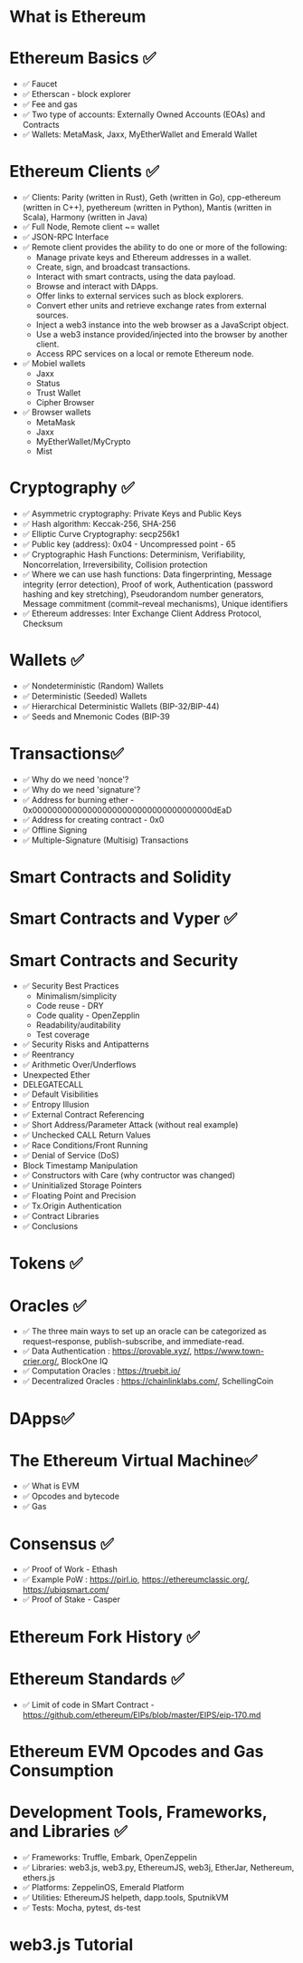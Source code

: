 # What is Ethereum
# Ethereum Basics ✅
- ✅ Faucet
- ✅ Etherscan - block explorer
- ✅ Fee and gas
- ✅ Two type of accounts: Externally Owned Accounts (EOAs) and Contracts
- ✅ Wallets: MetaMask, Jaxx, MyEtherWallet and Emerald Wallet
# Ethereum Clients  ✅
- ✅ Clients: Parity (written in Rust), Geth (written in Go), cpp-ethereum (written in C++), pyethereum (written in Python), Mantis (written in Scala), Harmony (written in Java)
- ✅ Full Node, Remote client ~= wallet
- ✅ JSON-RPC Interface
- ✅ Remote client provides the ability to do one or more of the following:
  - Manage private keys and Ethereum addresses in a wallet.
  - Create, sign, and broadcast transactions.
  - Interact with smart contracts, using the data payload.
  - Browse and interact with DApps.
  - Offer links to external services such as block explorers.
  - Convert ether units and retrieve exchange rates from external sources.
  - Inject a web3 instance into the web browser as a JavaScript object.
  - Use a web3 instance provided/injected into the browser by another client.
  - Access RPC services on a local or remote Ethereum node.
- ✅ Mobiel wallets
  - Jaxx
  - Status
  - Trust Wallet
  - Cipher Browser
- ✅ Browser wallets
  - MetaMask
  - Jaxx
  - MyEtherWallet/MyCrypto
  - Mist
# Cryptography ✅
- ✅ Asymmetric cryptography: Private Keys and Public Keys
- ✅ Hash algorithm: Keccak-256, SHA-256
- ✅ Elliptic Curve Cryptography: secp256k1
- ✅ Public key (address): 0x04 - Uncompressed point - 65
- ✅ Cryptographic Hash Functions: Determinism, Verifiability, Noncorrelation, Irreversibility, Collision protection
- ✅ Where we can use hash functions: Data fingerprinting, Message integrity (error detection), Proof of work, Authentication (password hashing and key stretching), Pseudorandom number generators,  Message commitment (commit–reveal mechanisms), Unique identifiers
- ✅ Ethereum addresses: Inter Exchange Client Address Protocol, Checksum
# Wallets ✅
- ✅ Nondeterministic (Random) Wallets
- ✅ Deterministic (Seeded) Wallets
- ✅ Hierarchical Deterministic Wallets (BIP-32/BIP-44)
- ✅ Seeds and Mnemonic Codes (BIP-39
# Transactions✅
- ✅ Why do we need 'nonce'?
- ✅ Why do we need 'signature'?
- ✅ Address for burning ether - 0x000000000000000000000000000000000000dEaD
- ✅ Address for creating contract - 0x0
- ✅ Offline Signing
- ✅ Multiple-Signature (Multisig) Transactions
# Smart Contracts and Solidity
# Smart Contracts and Vyper ✅
# Smart Contracts and Security
- ✅ Security Best Practices
  - Minimalism/simplicity
  - Code reuse - DRY
  - Code quality - OpenZepplin
  - Readability/auditability
  - Test coverage
- ✅ Security Risks and Antipatterns
- ✅ Reentrancy
- ✅ Arithmetic Over/Underflows
- Unexpected Ether
- DELEGATECALL
- ✅ Default Visibilities
- ✅ Entropy Illusion
- ✅ External Contract Referencing
- ✅ Short Address/Parameter Attack (without real example)
- ✅ Unchecked CALL Return Values
- ✅ Race Conditions/Front Running
- ✅ Denial of Service (DoS)
- Block Timestamp Manipulation
- ✅ Constructors with Care (why contructor was changed)
- ✅ Uninitialized Storage Pointers
- ✅ Floating Point and Precision
- ✅ Tx.Origin Authentication
- ✅ Contract Libraries
- ✅ Conclusions
# Tokens ✅
# Oracles ✅
- ✅ The three main ways to set up an oracle can be categorized as request–response, publish-subscribe, and immediate-read.
- ✅ Data Authentication : https://provable.xyz/, https://www.town-crier.org/, BlockOne IQ
- ✅ Computation Oracles : https://truebit.io/
- ✅ Decentralized Oracles : https://chainlinklabs.com/, SchellingCoin 
# DApps✅
# The Ethereum Virtual Machine✅
- ✅ What is EVM
- ✅ Opcodes and bytecode
- ✅ Gas
# Consensus ✅
- ✅ Proof of Work - Ethash
- ✅ Example PoW : https://pirl.io, https://ethereumclassic.org/, https://ubiqsmart.com/
- ✅ Proof of Stake - Casper
# Ethereum Fork History ✅
# Ethereum Standards ✅
- ✅ Limit of code in SMart Contract - https://github.com/ethereum/EIPs/blob/master/EIPS/eip-170.md
# Ethereum EVM Opcodes and Gas Consumption
# Development Tools, Frameworks, and Libraries ✅
- ✅ Frameworks: Truffle, Embark, OpenZeppelin
- ✅ Libraries: web3.js, web3.py, EthereumJS, web3j, EtherJar, Nethereum, ethers.js
- ✅ Platforms: ZeppelinOS, Emerald Platform
- ✅ Utilities: EthereumJS helpeth, dapp.tools, SputnikVM
- ✅ Tests: Mocha, pytest, ds-test
# web3.js Tutorial
